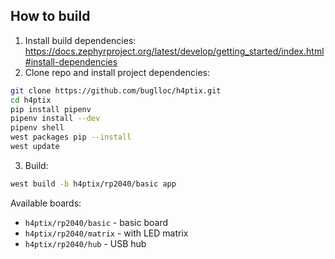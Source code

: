 ## How to build

1. Install build dependencies: https://docs.zephyrproject.org/latest/develop/getting_started/index.html#install-dependencies
2. Clone repo and install project dependencies:
```bash
git clone https://github.com/buglloc/h4ptix.git
cd h4ptix
pip install pipenv
pipenv install --dev
pipenv shell
west packages pip --install
west update
```
3. Build:
```bash
west build -b h4ptix/rp2040/basic app
```

Available boards:
  - `h4ptix/rp2040/basic` - basic board
  - `h4ptix/rp2040/matrix` - with LED matrix
  - `h4ptix/rp2040/hub` - USB hub
